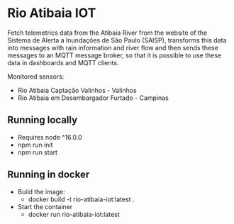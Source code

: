 # Rio Atibaia IOT
Fetch telemetrics data from the Atibaia River from the website of the Sistema de Alerta a Inundações de São Paulo (SAISP), transforms this data into messages with rain information and river flow and then sends these messages to an MQTT message broker, so that it is possible to use these data in dashboards and MQTT clients.

Monitored sensors:
- Rio Atibaia Captação Valinhos - Valinhos
- Rio Atibaia em Desembargador Furtado - Campinas

## Running locally
- Requires node ^16.0.0
- npm run init
- npm run start

## Running in docker
- Build the image:
    - docker build -t rio-atibaia-iot:latest .
- Start the container
    - docker run rio-atibaia-iot:latest
